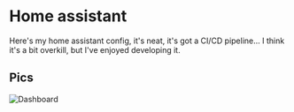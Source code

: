 # Home assistant

Here's my home assistant config, it's neat, it's got a CI/CD pipeline...
I think it's a bit overkill, but I've enjoyed developing it.

## Pics
![Dashboard](https://imgur.com/MiXKbbU.png)
